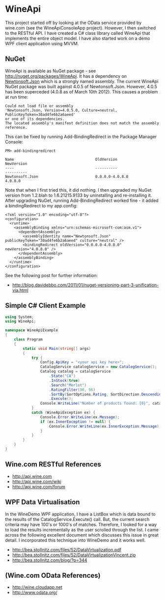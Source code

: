 # WineApi

This project started off by looking at the OData service provided by wine.com (see the WineApiConsoleApp project).
However, I then switched to the RESTful API. I have created a C# class library called WineApi that implements the
entire object model. I have also started work on a demo WPF client application using MVVM.

## NuGet

WineApi is available as NuGet package - see http://nuget.org/packages/WineApi. It has a dependency on [Newtonsoft.Json](http://nuget.org/packages/Newtonsoft.Json) which is
a strongly named assembly. The current WineApi NuGet package was built against 4.0.5 of Newtonsoft.Json. However, 4.0.5 has been superceded (4.0.8 as of March 10th 2012).
This causes a problem at run time:

```
Could not load file or assembly
'Newtonsoft.Json, Version=4.0.5.0, Culture=neutral, PublicKeyToken=30ad4fe6b2a6aeed'
or one of its dependencies.
The located assembly's manifest definition does not match the assembly reference.
```

This can be fixed by running Add-BindingRedirect in the Package Manager Console:

```
PM> add-bindingredirect

Name                                     OldVersion                                                            NewVersion                                                          
----                                     ----------                                                            ----------                                                          
Newtonsoft.Json                          0.0.0.0-4.0.8.0                                                       4.0.8.0                                                             

```

Note that when I first tried this, it did nothing. I then upgraded my NuGet version from 1.2.blah to 1.6.21215.9133
by uninstalling and re-installing it. After upgrading NuGet, running Add-BindingRedirect worked fine - it added
a bindingRedirect to my app.config:

```
<?xml version="1.0" encoding="utf-8"?>
<configuration>
  <runtime>
    <assemblyBinding xmlns="urn:schemas-microsoft-com:asm.v1">
      <dependentAssembly>
        <assemblyIdentity name="Newtonsoft.Json" publicKeyToken="30ad4fe6b2a6aeed" culture="neutral" />
        <bindingRedirect oldVersion="0.0.0.0-4.0.8.0" newVersion="4.0.8.0" />
      </dependentAssembly>
    </assemblyBinding>
  </runtime>
</configuration>
```

See the following post for further information:

- http://blog.davidebbo.com/2011/01/nuget-versioning-part-3-unification-via.html 

## Simple C# Client Example

```C#
using System;
using WineApi;

namespace WineApiExample
{
    class Program
    {
        static void Main(string[] args)
        {
            try {
                Config.ApiKey = "<your api key here>";
                CatalogService catalogService = new CatalogService();
                Catalog catalog = catalogService
                    .State("CA")
                    .InStock(true)
                    .Search("Merlot")
                    .RatingFilter(90, 96)
                    .SortBy(SortOptions.Rating, SortDirection.Descending)
                    .Execute();
                Console.WriteLine("Number of products found: {0}", catalog.Products.Total);
            }
            catch (WineApiException ex) {
                Console.Error.WriteLine(ex.Message);
                if (ex.InnerException != null) {
                    Console.Error.WriteLine(ex.InnerException.Message);
                }
            }
        }
    }
}
```

## Wine.com RESTful References

- http://api.wine.com
- http://api.wine.com/wiki
- http://api.wine.com/forum

## WPF Data Virtualisation

In the WineDemo WPF application, I have a ListBox which is data bound to the results of the CatalogService.Execute() call.
But, the current search criteria may have 100's or 1000's of matches. Therefore, I looked for a way to load the results
incrementally as the user scrolled through the list. I came across the following excellent document which discusses this issue
in great detail. I incorporated this technique into WineDemo and it works well.

- http://bea.stollnitz.com/files/52/DataVirtualization.pdf
- http://bea.stollnitz.com/files/52/DataVirtualizationVincent.zip
- http://bea.stollnitz.com/blog/?p=344

## (Wine.com OData References)

- http://wine.cloudapp.net
- http://www.odata.org/
